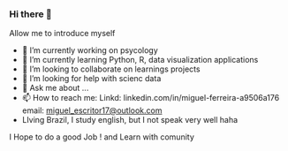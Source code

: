 ### Hi there 👋


Allow me to introduce myself 

- 🔭 I’m currently working on psycology
- 🌱 I’m currently learning  Python, R,  data visualization applications
- 👯 I’m looking to collaborate on  learnings projects
- 🤔 I’m looking for help with scienc  data
- 💬 Ask me about ...
- 📫 How to reach me: Linkd: linkedin.com/in/miguel-ferreira-a9506a176 email: miguel_escritor17@outlook.com
- LIving Brazil, I study english, but  I not speak very well haha

I Hope to do a good Job ! and Learn with comunity


